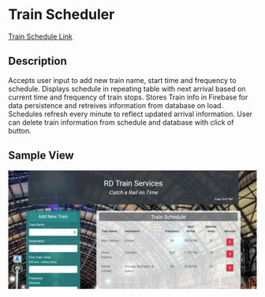 # Train Scheduler


[Train Schedule Link](https://rebecalvarez.github.io/github.io-TrainScheduler/ "Train-Schedule Link")

## Description
Accepts user input to add new train name, start time and frequency to schedule.  Displays schedule in repeating table with next arrival based on current time and frequency of train stops. Stores Train info in Firebase for data persistence and retreives information from database on load. Schedules refresh every minute to reflect updated arrival information. User can delete train information from schedule and database with click of button.

## Sample View

![Train Schedule App Screenshot](/assets/images/screenshot.png/)
